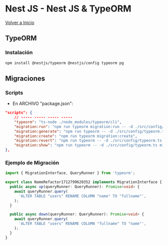 # Nest JS - Nest JS & TypeORM

[Volver a Inicio](../README.md)

## TypeORM

### Instalación

```bash
npm install @nestjs/typeorm @nestjs/config typeorm pg
```

## Migraciones

### Scripts

- En ARCHIVO "package.json":

```json
"scripts": {
	// ----- ----- ----- -----
	"typeorm": "ts-node ./node_modules/typeorm/cli",
	"migration:run": "npm run typeorm migration:run -- -d ./src/config/typeorm.ts",
	"migration:generate": "npm run typeorm -- -d ./src/config/typeorm.ts migration:generate",
	"migration:create": "npm run typeorm migration:create",
	"migration:revert": "npm run typeorm -- -d ./src/config/typeorm.ts migration:revert",
	"migration:show": "npm run typeorm -- -d ./src/config/typeorm.ts migration:show"
},
```

### Ejemplo de Migración

```ts
import { MigrationInterface, QueryRunner } from 'typeorm';

export class NameRefactor1712799620352 implements MigrationInterface {
  public async up(queryRunner: QueryRunner): Promise<void> {
    await queryRunner.query(
      'ALTER TABLE "users" RENAME COLUMN "name" TO "fullname"',
    );
  }

  public async down(queryRunner: QueryRunner): Promise<void> {
    await queryRunner.query(
      'ALTER TABLE "users" RENAME COLUMN "fullname" TO "name"',
    );
  }
}
```
